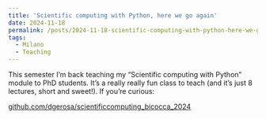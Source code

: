 ```yaml
---
title: 'Scientific computing with Python, here we go again'
date: 2024-11-18
permalink: /posts/2024-11-18-scientific-computing-with-python-here-we-go-again
tags:
  - Milano
  - Teaching
---
```


This semester I’m back teaching my “Scientific computing with Python” module to PhD students. It’s a really really fun class to teach (and it’s just 8 lectures, short and sweet!). If you’re curious:

[github.com/dgerosa/scientificcomputing_bicocca_2024](<https://github.com/dgerosa/scientificcomputing_bicocca_2024>)

